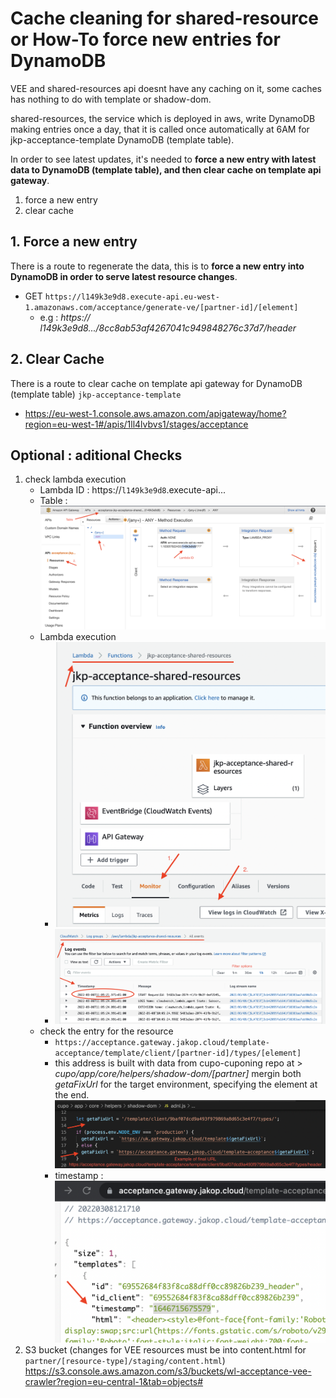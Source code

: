 # Cache cleaning for shared-resource or How-To force new entries for DynamoDB
VEE and shared-resources api doesnt have any caching on it, some caches has nothing to do with template or shadow-dom.

shared-resources, the service which is deployed in aws, write DynamoDB making entries once a day, that it is called once automatically at 6AM for jkp-acceptance-template DynamoDB (template table).

In order to see latest updates, it's needed to **force a new entry with latest data to DynamoDB (template table), and then clear cache on template api gateway**.
1. force a new entry
2. clear cache

## 1. Force a new entry
There is a route to regenerate the data, this is to **force a new entry into DynamoDB in order to serve latest resource changes**.
* GET `https://l149k3e9d8.execute-api.eu-west-1.amazonaws.com/acceptance/generate-ve/[partner-id]/[element]`
  * e.g : *https:// l149k3e9d8.../8cc8ab53af4267041c949848276c37d7/header*

## 2. Clear Cache
There is a route to clear cache on template api gateway for DynamoDB (template table) `jkp-acceptance-template`
* https://eu-west-1.console.aws.amazon.com/apigateway/home?region=eu-west-1#/apis/1ll4lvbvs1/stages/acceptance


## Optional : aditional Checks
1. check lambda execution
   * Lambda ID : https://`l149k3e9d8`.execute-api...
   * Table : ![lambda](resources-lambda.png)
   * Lambda execution
     * ![lambdas](lambdas.png)
     * ![Cloud Watch](cloud-watch.png)
   * check the entry for the resource
     * `https://acceptance.gateway.jakop.cloud/template-acceptance/template/client/[partner-id]/types/[element]`
     * this address is built with data from cupo-cuponing repo at > _cupo/app/core/helpers/shadow-dom/[partner]_ mergin both _getaFixUrl_ for the target environment, specifying the element at the end.
     ![final-url](final-url.png)
     * timestamp : ![resource-entry](resource-entry.png)
2. S3 bucket (changes for VEE resources must be into content.html for `partner/[resource-type]/staging/content.html`) https://s3.console.aws.amazon.com/s3/buckets/wl-acceptance-vee-crawler?region=eu-central-1&tab=objects#





